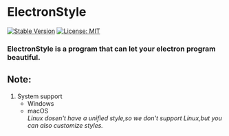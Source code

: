 # ElectronStyle

[![Stable Version](https://img.shields.io/badge/version-1.0.0-blueviolet.svg)](https://img.shields.io/badge/version-1.0.0-blueviolet.svg)
[![License: MIT](https://img.shields.io/badge/License-MIT-blue.svg)](https://opensource.org/licenses/MIT)

### ElectronStyle is a program that can let your electron program beautiful.

## Note:
  1. System support
      - Windows
      - macOS<br>
     *Linux dosen't have a unified style,so we don't support Linux,but you can also customize styles.*